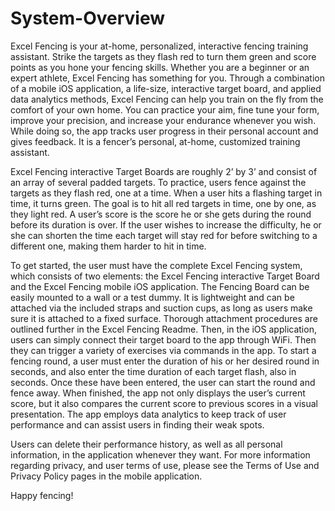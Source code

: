 # System-Overview
Excel Fencing is your at-home, personalized, interactive fencing training assistant. Strike the targets as they flash red to turn them green and score points as you hone your fencing skills. Whether you are a beginner or an expert athlete, Excel Fencing has something for you. Through a combination of a mobile iOS application, a life-size, interactive target board, and applied data analytics methods, Excel Fencing can help you train on the fly from the comfort of your own home. You can practice your aim, fine tune your form, improve your precision, and increase your endurance whenever you wish. While doing so, the app tracks user progress in their personal account and gives feedback. It is a fencer’s personal, at-home, customized training assistant.

Excel Fencing interactive Target Boards are roughly 2’ by 3’ and consist of an array of several padded targets. To practice, users fence against the targets as they flash red, one at a time. When a user hits a flashing target in time, it turns green. The goal is to hit all red targets in time, one by one, as they light red. A user’s score is the score he or she gets during the round before its duration is over. If the user wishes to increase the difficulty, he or she can shorten the time each target will stay red for before switching to a different one, making them harder to hit in time. 

To get started, the user must have the complete Excel Fencing system, which consists of two elements: the Excel Fencing interactive Target Board and the Excel Fencing mobile iOS application. The Fencing Board can be easily mounted to a wall or a test dummy. It is lightweight and can be attached via the included straps and suction cups, as long as users make sure it is attached to a fixed surface. Thorough attachment procedures are outlined further in the Excel Fencing Readme. Then, in the iOS application, users can simply connect their target board to the app through WiFi. Then they can trigger a variety of exercises via commands in the app. To start a fencing round, a user must enter the duration of his or her desired round in seconds, and also enter the time duration of each target flash, also in seconds. Once these have been entered, the user can start the round and fence away. When finished, the app not only displays the user’s current score, but it also compares the current score to previous scores in a visual presentation. The app employs data analytics to keep track of user performance and can assist users in finding their weak spots.

Users can delete their performance history, as well as all personal information, in the application whenever they want. For more information regarding privacy, and user terms of use, please see the Terms of Use and Privacy Policy pages in the mobile application. 

Happy fencing!
